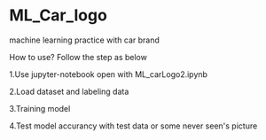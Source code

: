 # ML_Car_logo
machine learning practice with car brand



How to use? Follow the step as below

1.Use jupyter-notebook open with ML_carLogo2.ipynb
 
2.Load dataset and labeling data

3.Training model

4.Test model accurancy with test data or some never seen's picture
